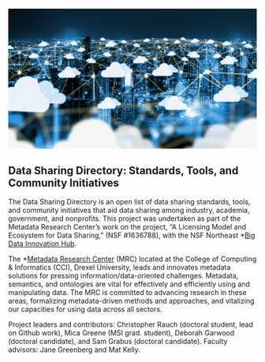 ![Data Image](assets/img/front_image.jpg)

## Data Sharing Directory: Standards, Tools, and Community Initiatives

The Data Sharing Directory is an open list of data sharing standards, tools, and community initiatives that aid data sharing among industry, academia, government, and nonprofits. This project was undertaken as part of the Metadata Research Center’s work on the project, “A Licensing Model and Ecosystem for Data Sharing,” (NSF #1636788), with the NSF Northeast *[Big Data Innovation Hub](https://nebigdatahub.org/).

The *[Metadata Research Center](https://cci.drexel.edu/mrc/) (MRC) located at the College of Computing & Informatics (CCI), Drexel University, leads and innovates metadata solutions for pressing information/data-oriented challenges. Metadata, semantics, and ontologies are vital for effectively and efficiently using and manipulating data. The MRC is committed to advancing research in these areas, formalizing metadata-driven methods and approaches, and vitalizing our capacities for using data across all sectors.

Project leaders and contributors: Christopher Rauch (doctoral student, lead on Github work), Mica Greene (MSI grad. student), Deborah Garwood (doctoral candidate), and Sam Grabus (doctoral candidate). Faculty advisors: Jane Greenberg and Mat Kelly.
